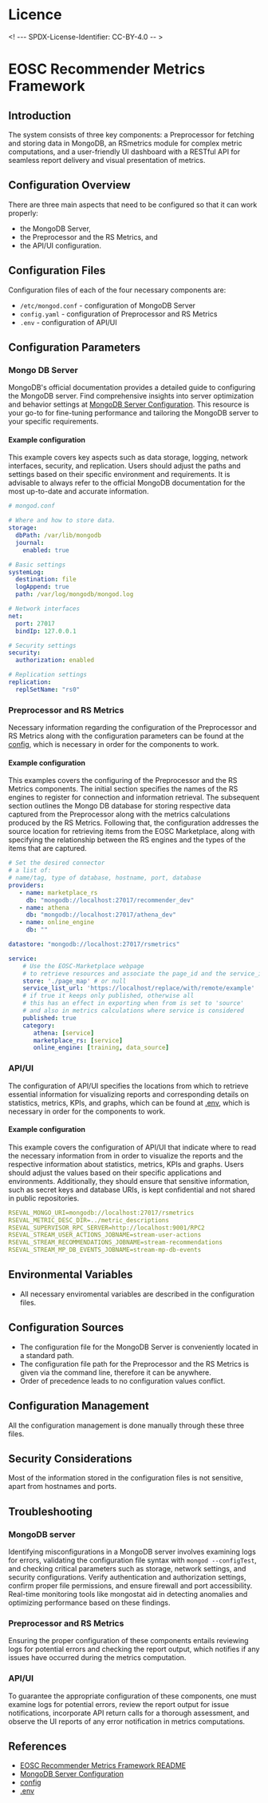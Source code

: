 # Licence

<! --- SPDX-License-Identifier: CC-BY-4.0  -- >

# EOSC Recommender Metrics Framework

## Introduction

The system consists of three key components: a Preprocessor for fetching and storing data in MongoDB, an RSmetrics module for complex metric computations, and a user-friendly UI dashboard with a RESTful API for seamless report delivery and visual presentation of metrics.

## Configuration Overview

There are three main aspects that need to be configured so that it can work properly:

* the MongoDB Server,
* the Preprocessor and the RS Metrics, and
* the API/UI configuration.

## Configuration Files

Configuration files of each of the four necessary components are:
* `/etc/mongod.conf` - configuration of MongoDB Server
* `config.yaml` - configuration of Preprocessor and RS Metrics
* `.env` - configuration of API/UI

## Configuration Parameters

### Mongo DB Server
MongoDB's official documentation provides a detailed guide to configuring the MongoDB server. Find comprehensive insights into server optimization and behavior settings at [MongoDB Server Configuration](https://docs.mongodb.com/manual/reference/configuration-options). This resource is your go-to for fine-tuning performance and tailoring the MongoDB server to your specific requirements.

#### Example configuration
This example covers key aspects such as data storage, logging, network interfaces, security, and replication. Users should adjust the paths and settings based on their specific environment and requirements. It is advisable to always refer to the official MongoDB documentation for the most up-to-date and accurate information.
```yaml
# mongod.conf

# Where and how to store data.
storage:
  dbPath: /var/lib/mongodb
  journal:
    enabled: true

# Basic settings
systemLog:
  destination: file
  logAppend: true
  path: /var/log/mongodb/mongod.log

# Network interfaces
net:
  port: 27017
  bindIp: 127.0.0.1

# Security settings
security:
  authorization: enabled

# Replication settings
replication:
  replSetName: "rs0"
```

### Preprocessor and RS Metrics
Necessary information regarding the configuration of the Preprocessor and RS Metrics along with the configuration parameters can be found at the [config](https://github.com/ARGOeu/eosc-recommender-metrics/blob/master/config.yaml), which is necessary in order for the components to work.

#### Example configuration
This examples covers the configuring of the Preprocessor and the RS Metrics components. The initial section specifies the names of the RS engines to register for connection and information retrieval. The subsequent section outlines the Mongo DB database for storing respective data captured from the Preprocessor along with the metrics calculations produced by the RS Metrics. Following that, the configuration addresses the source location for retrieving items from the EOSC Marketplace, along with specifying the relationship between the RS engines and the types of the items that are captured.
```yaml
# Set the desired connector
# a list of:
# name/tag, type of database, hostname, port, database
providers:
   - name: marketplace_rs
     db: "mongodb://localhost:27017/recommender_dev"
   - name: athena
     db: "mongodb://localhost:27017/athena_dev"
   - name: online_engine
     db: ""

datastore: "mongodb://localhost:27017/rsmetrics"

service:
    # Use the EOSC-Marketplace webpage
    # to retrieve resources and associate the page_id and the service_id
    store: './page_map' # or null
    service_list_url: 'https://localhost/replace/with/remote/example'
    # if true it keeps only published, otherwise all
    # this has an effect in exporting when from is set to 'source' 
    # and also in metrics calculations where service is considered
    published: true
    category:
       athena: [service]
       marketplace_rs: [service]
       online_engine: [training, data_source]
```

### API/UI
The configuration of API/UI specifies the locations from which to retrieve essential information for visualizing reports and corresponding details on statistics, metrics, KPIs, and graphs, which can be found at [.env](https://github.com/ARGOeu/eosc-recommender-metrics/blob/master/webservice/.env), which is necessary in order for the components to work.

#### Example configuration
This example covers the configuration of API/UI that indicate where to read the necessary information from in order to visualize the reports and the respective information about statistics, metrics, KPIs and graphs. Users should adjust the values based on their specific applications and environments. Additionally, they should ensure that sensitive information, such as secret keys and database URIs, is kept confidential and not shared in public repositories.
```yaml
RSEVAL_MONGO_URI=mongodb://localhost:27017/rsmetrics
RSEVAL_METRIC_DESC_DIR=../metric_descriptions
RSEVAL_SUPERVISOR_RPC_SERVER=http://localhost:9001/RPC2
RSEVAL_STREAM_USER_ACTIONS_JOBNAME=stream-user-actions
RSEVAL_STREAM_RECOMMENDATIONS_JOBNAME=stream-recommendations
RSEVAL_STREAM_MP_DB_EVENTS_JOBNAME=stream-mp-db-events
```

## Environmental Variables

- All necessary enviromental variables are described in the configuration files.

## Configuration Sources

- The configuration file for the MongoDB Server is conveniently located in a standard path.
- The configuration file path for the Preprocessor and the RS Metrics is given via the command line, therefore it can be anywhere.
- Order of precedence leads to no configuration values conflict.

## Configuration Management

All the configuration management is done manually through these three files.

## Security Considerations

Most of the information stored in the configuration files is not sensitive, apart from hostnames and ports. 

## Troubleshooting

### MongoDB server
Identifying misconfigurations in a MongoDB server involves examining logs for errors, validating the configuration file syntax with `mongod --configTest`, and checking critical parameters such as storage, network settings, and security configurations. Verify authentication and authorization settings, confirm proper file permissions, and ensure firewall and port accessibility. Real-time monitoring tools like mongostat aid in detecting anomalies and optimizing performance based on these findings.

### Preprocessor and RS Metrics
Ensuring the proper configuration of these components entails reviewing logs for potential errors and checking the report output, which notifies if any issues have occurred during the metrics computation.

### API/UI
To guarantee the appropriate configuration of these components, one must examine logs for potential errors, review the report output for issue notifications, incorporate API return calls for a thorough assessment, and observe the UI reports of any error notification in metrics computations.

## References
- [EOSC Recommender Metrics Framework README](https://github.com/ARGOeu/eosc-recommender-metrics/tree/master#readme)
- [MongoDB Server Configuration](https://docs.mongodb.com/manual/reference/configuration-options)
- [config](https://github.com/ARGOeu/eosc-recommender-metrics/blob/master/config.yaml)
- [.env](https://github.com/ARGOeu/eosc-recommender-metrics/blob/master/webservice/.env)
